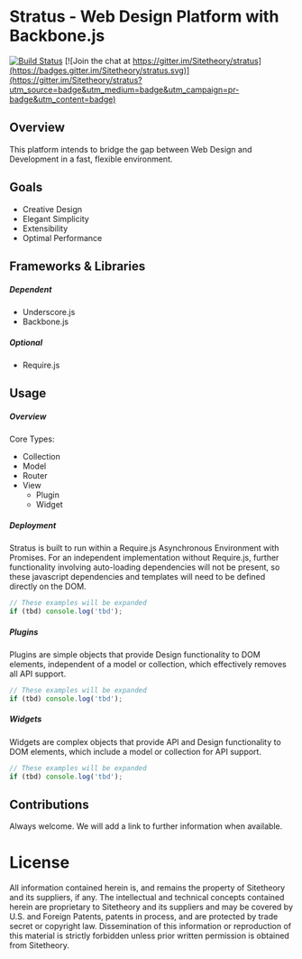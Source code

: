 # Stratus - Web Design Platform with Backbone.js

[![Build Status](https://travis-ci.org/Sitetheory/stratus.svg?branch=master)](https://travis-ci.org/Sitetheory/stratus) [![Join the chat at https://gitter.im/Sitetheory/stratus](https://badges.gitter.im/Sitetheory/stratus.svg)](https://gitter.im/Sitetheory/stratus?utm_source=badge&utm_medium=badge&utm_campaign=pr-badge&utm_content=badge)

## Overview

This platform intends to bridge the gap between Web Design and Development in a fast, flexible environment.

## Goals

* Creative Design
* Elegant Simplicity
* Extensibility
* Optimal Performance

## Frameworks & Libraries

##### Dependent

* Underscore.js
* Backbone.js

##### Optional

* Require.js

## Usage

##### Overview

Core Types:

* Collection
* Model
* Router
* View
  * Plugin
  * Widget

##### Deployment

Stratus is built to run within a Require.js Asynchronous Environment with Promises.  For an independent implementation without Require.js, further functionality involving auto-loading dependencies will not be present, so these javascript dependencies and templates will need to be defined directly on the DOM. 

```js
// These examples will be expanded
if (tbd) console.log('tbd');
```

##### Plugins

Plugins are simple objects that provide Design functionality to DOM elements, independent of a model or collection, which effectively removes all API support.

```js
// These examples will be expanded
if (tbd) console.log('tbd');
```

##### Widgets

Widgets are complex objects that provide API and Design functionality to DOM elements, which include a model or collection for API support.

```js
// These examples will be expanded
if (tbd) console.log('tbd');
```

## Contributions

Always welcome.  We will add a link to further information when available.

# License

All information contained herein is, and remains the property of Sitetheory and its suppliers, if any. The intellectual and technical concepts contained herein are proprietary to Sitetheory and its suppliers and may be covered by U.S. and Foreign Patents, patents in process, and are protected by trade secret or copyright law.  Dissemination of this information or reproduction of this material is strictly forbidden unless prior written permission is obtained from Sitetheory.